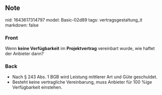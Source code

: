 ## Note
nid: 1643617314797
model: Basic-02d89
tags: vertragsgestaltung_it
markdown: false

### Front
Wenn <b>keine Verfügbarkeit</b> im <b>Projektvertrag</b> vereinbart
wurde, wie haftet der Anbieter dann?

### Back
<ul><li>Nach § 243 Abs. 1 BGB wird Leistung mittlerer Art und Güte geschuldet.</li><li>Besteht keine vertragliche Vereinbarung, muss Anbieter für 100 %ige Verfügbarkeit einstehen.</li></ul>
